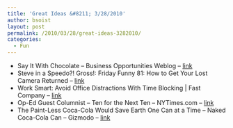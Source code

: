 ```yaml
---
title: 'Great Ideas &#8211; 3/28/2010'
author: bsoist
layout: post
permalink: /2010/03/28/great-ideas-3282010/
categories:
  - Fun
---
```

  * Say It With Chocolate &#8211; Business Opportunities Weblog &#8211; [link][1] 
  * Steve in a Speedo?! Gross!: Friday Funny 81: How to Get Your Lost Camera Returned &#8211; [link][2] 
  * Work Smart: Avoid Office Distractions With Time Blocking | Fast Company &#8211; [link][3] 
  * Op-Ed Guest Columnist &#8211; Ten for the Next Ten &#8211; NYTimes.com &#8211; [link][4] 
  * The Paint-Less Coca-Cola Would Save Earth One Can at a Time &#8211; Naked Coca-Cola Can &#8211; Gizmodo &#8211; [link][5]

 [1]: http://www.business-opportunities.biz/2010/03/23/say-it-with-chocolate/?utm_source=feedburner&utm_medium=feed&utm_campaign=Feed%3A+BusinessOpportunitiesWeblog+%28Business+Opportunities+Weblog%29&utm_content=Google+Reader
 [2]: http://iwannagetphysical.blogspot.com/2010/03/friday-funny-81-how-to-get-your-lost.html?utm_source=feedburner&utm_medium=feed&utm_campaign=Feed%3A+SteveInASpeedoGross+%28Steve+in+a+Speedo%3F%21+Gross%21%29
 [3]: http://www.fastcompany.com/article/work-smart-avoid-office-distractions-with-time-blocking?nav=inform-rl
 [4]: http://www.nytimes.com/2010/01/03/opinion/03bono.html?pagewanted=1&hp
 [5]: http://gizmodo.com/5408251/the-paint+less-coca+cola-would-save-earth-one-can-at-a-time